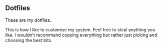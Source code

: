 ## Dotfiles

These are my dotfiles.

This is how I like to customise my system. Feel free to steal anything you like. I wouldn't recommend copying everything but rather just picking and choosing the best bits.
